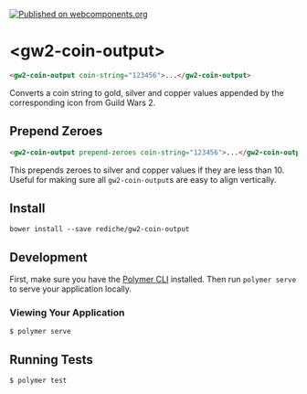 [![Published on webcomponents.org][webcomponents-image]][webcomponents-url]

# \<gw2-coin-output\>

<!---
```
<custom-element-demo>
  <template>
    <script src="../webcomponentsjs/webcomponents-lite.js"></script>
    <link rel="import" href="../iron-icon/iron-icon.html">
    <link rel="import" href="gw2-coin-output.html">
    <next-code-block></next-code-block>
  </template>
</custom-element-demo>
```
-->
```html
<gw2-coin-output coin-string="123456">...</gw2-coin-output>
```

Converts a coin string to gold, silver and copper values appended by the corresponding icon from Guild Wars 2.

## Prepend Zeroes

<!---
```
<custom-element-demo>
  <template>
    <script src="../webcomponentsjs/webcomponents-lite.js"></script>
    <link rel="import" href="../iron-icon/iron-icon.html">
    <link rel="import" href="gw2-coin-output.html">
    <next-code-block></next-code-block>
  </template>
</custom-element-demo>
```
-->
```html
<gw2-coin-output prepend-zeroes coin-string="123456">...</gw2-coin-output>
```

This prepends zeroes to silver and copper values if they are less than 10. Useful for making sure all `gw2-coin-output`s are easy to align vertically.

## Install

```
bower install --save rediche/gw2-coin-output
```

## Development

First, make sure you have the [Polymer CLI](https://www.npmjs.com/package/polymer-cli) installed. Then run `polymer serve` to serve your application locally.

### Viewing Your Application

```
$ polymer serve
```

## Running Tests

```
$ polymer test
```

[webcomponents-image]: https://img.shields.io/badge/webcomponents.org-published-blue.svg
[webcomponents-url]: https://www.webcomponents.org/element/rediche/gw2-coin-output
